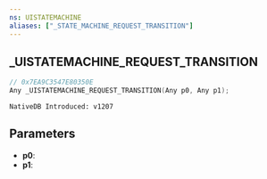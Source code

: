 ```yaml
---
ns: UISTATEMACHINE
aliases: ["_STATE_MACHINE_REQUEST_TRANSITION"]
---
```

## _UISTATEMACHINE_REQUEST_TRANSITION

```c
// 0x7EA9C3547E80350E
Any _UISTATEMACHINE_REQUEST_TRANSITION(Any p0, Any p1);
```

```
NativeDB Introduced: v1207
```

## Parameters
* **p0**:
* **p1**:
